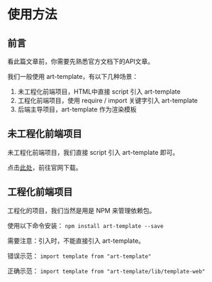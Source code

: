 # 使用方法

## 前言

看此篇文章前，你需要先熟悉官方文档下的API文章。

我们一般使用 art-template，有以下几种场景：
1. 未工程化前端项目，HTML中直接 script 引入 art-template
2. 工程化前端项目，使用 require / import 关键字引入 art-template
3. 后端主导项目，art-template 作为渲染模板

## 未工程化前端项目

未工程化前端项目，我们直接 script 引入 art-template 即可。

点击[此处](https://aui.github.io/art-template/zh-cn/docs/installation.html)，前往官网下载。

## 工程化前端项目

工程化的项目，我们当然是用是 NPM 来管理依赖包。

使用以下命令安装：
` npm install art-template --save `

需要注意：引入时，不能直接引入 art-template。  

错误示范：
` import template from "art-template" `

正确示范：
` import template from "art-template/lib/template-web" `
